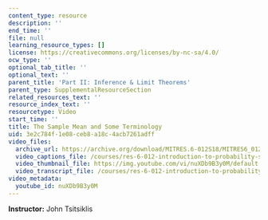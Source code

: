 ```yaml
---
content_type: resource
description: ''
end_time: ''
file: null
learning_resource_types: []
license: https://creativecommons.org/licenses/by-nc-sa/4.0/
ocw_type: ''
optional_tab_title: ''
optional_text: ''
parent_title: 'Part II: Inference & Limit Theorems'
parent_type: SupplementalResourceSection
related_resources_text: ''
resource_index_text: ''
resourcetype: Video
start_time: ''
title: The Sample Mean and Some Terminology
uid: 3e2c784f-1e08-ceb8-a18c-4acb7261adff
video_files:
  archive_url: https://archive.org/download/MITRES.6-012S18/MITRES6_012S18_L20-03_300k.mp4
  video_captions_file: /courses/res-6-012-introduction-to-probability-spring-2018/7036b91391b25ca28d1c456c58a3892f_nuXDb9B3y0M.vtt
  video_thumbnail_file: https://img.youtube.com/vi/nuXDb9B3y0M/default.jpg
  video_transcript_file: /courses/res-6-012-introduction-to-probability-spring-2018/f402b495caae98a5742e0232c54ba139_nuXDb9B3y0M.pdf
video_metadata:
  youtube_id: nuXDb9B3y0M
---
```


**Instructor:** John Tsitsiklis

